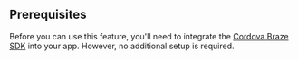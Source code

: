 ## Prerequisites

Before you can use this feature, you'll need to integrate the [Cordova Braze SDK]({{site.baseurl}}/developer_guide/sdk_integration/?sdktab=cordova/sdk_integration/) into your app. However, no additional setup is required.
